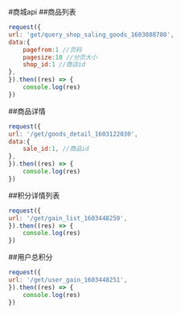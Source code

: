 #商城api
##商品列表
```javascript
request({
url: 'get/query_shop_saling_goods_1603088780',
data:{
    pagefrom:1 //页码
    pagesize:10 //分页大小
    shop_id:1 //商店id
},
}).then((res) => {
    console.log(res)
})
```
##商品详情
```javascript
request({
url: '/get/goods_detail_1603122030', 
data:{
    sale_id:1, //商品id
},
}).then((res) => {
    console.log(res)
})
```
##积分详情列表
```javascript
request({
url: '/get/gain_list_1603448250', 
}).then((res) => {
    console.log(res)
})
```
##用户总积分
```javascript
request({
url: '/get/user_gain_1603448251', 
}).then((res) => {
    console.log(res)
})
```